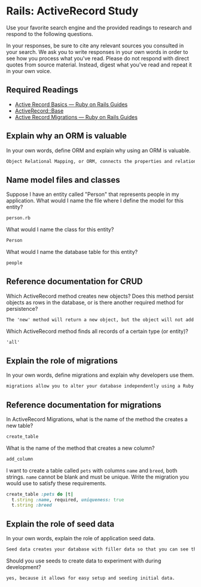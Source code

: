 # Rails: ActiveRecord Study

Use your favorite search engine and the provided readings to research and
respond to the following questions.

In your responses, be sure to cite any relevant sources you consulted in your
search. We ask you to write responses in your own words in order to see how you
process what you've read. Please do not respond with direct quotes from source
material. Instead, digest what you've read and repeat it in your own voice.

## Required Readings

-   [Active Record Basics — Ruby on Rails Guides](http://guides.rubyonrails.org/active_record_basics.html)
-   [ActiveRecord::Base](http://api.rubyonrails.org/classes/ActiveRecord/Base.html)
-   [Active Record Migrations — Ruby on Rails Guides](http://guides.rubyonrails.org/active_record_migrations.html)

## Explain why an ORM is valuable

In your own words, define ORM and explain why using an ORM is valuable.

```md
Object Relational Mapping, or ORM, connects the properties and relationships of objects in an application to a relational database.  It is valuable because it allows us to access this information without having to write SQL queries directly
```

## Name model files and classes

Suppose I have an entity called "Person" that represents people in my
application. What would I name the file where I define the model for this
entity?

```md
person.rb
```

What would I name the class for this entity?

```md
Person
```

What would I name the database table for this entity?

```md
people
```

## Reference documentation for CRUD

Which ActiveRecord method creates new objects? Does this method persist objects
as rows in the database, or is there another required method for persistence?

```md
The 'new' method will return a new object, but the object will not add the object to the database. To create a new, persistent object, you have to use the 'create' method.
```

Which ActiveRecord method finds all records of a certain type (or entity)?

```md
'all'
```

## Explain the role of migrations

In your own words, define migrations and explain why developers use them.

```md
migrations allow you to alter your database independently using a Ruby DSL instead of SQL, so you don't have to write out SQL by hand to maintain your database
```

## Reference documentation for migrations

In ActiveRecord Migrations, what is the name of the method the creates a new
table?

```md
create_table
```

What is the name of the method that creates a new column?

```md
add_column
```

I want to create a table called `pets` with columns `name` and `breed`, both
strings. `name` cannot be blank and must be unique. Write the migration you
would use to satisfy these requirements.

```ruby
create_table :pets do |t|
  t.string :name, required, uniqueness: true
  t.string :breed
```

## Explain the role of seed data

In your own words, explain the role of application seed data.

```md
Seed data creates your database with filler data so that you can see that the database is set up correctly, and so you can set up all your queries and have information to get back as you build your application.
```

Should you use seeds to create data to experiment with during development?

```md
yes, because it allows for easy setup and seeding initial data.
```
